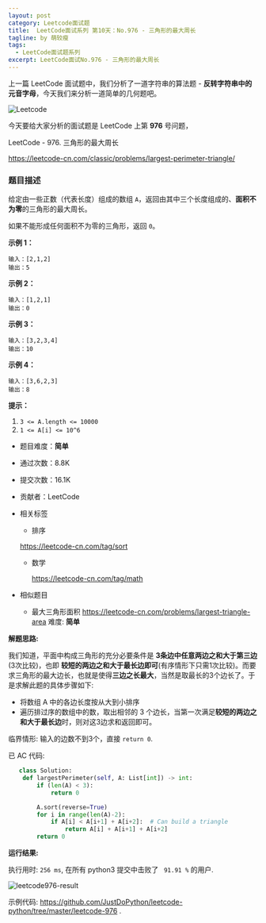 ```yaml
---
layout: post
category: Leetcode面试题
title:  LeetCode面试系列 第10天：No.976 - 三角形的最大周长
tagline: by 萌较瘦
tags: 
  - LeetCode面试题系列
excerpt: LeetCode面试No.976 - 三角形的最大周长
---
```


上一篇 LeetCode 面试题中，我们分析了一道字符串的算法题 - **反转字符串中的元音字母**，今天我们来分析一道简单的几何题吧。

<!--more-->

![Leetcode](//cdn.jsdelivr.net/gh/yanglr/yanglr.github.io/assets/images/public/LeetCode.png)

今天要给大家分析的面试题是 LeetCode 上第 **976** 号问题，

LeetCode - 976. 三角形的最大周长

<https://leetcode-cn.com/classic/problems/largest-perimeter-triangle/>



### 题目描述

给定由一些正数（代表长度）组成的数组 `A`，返回由其中三个长度组成的、**面积不为零**的三角形的最大周长。

如果不能形成任何面积不为零的三角形，返回 `0`。

**示例 1：**

```
输入：[2,1,2]
输出：5
```

**示例 2：**

```
输入：[1,2,1]
输出：0
```

**示例 3：**

```
输入：[3,2,3,4]
输出：10
```

**示例 4：**

```
输入：[3,6,2,3]
输出：8
```

**提示：**

1. `3 <= A.length <= 10000`
2. `1 <= A[i] <= 10^6`

- 题目难度：**简单**

- 通过次数：8.8K

- 提交次数：16.1K

- 贡献者：LeetCode

- 相关标签

  - 排序
    

  <https://leetcode-cn.com/tag/sort>

  - 数学 

    <https://leetcode-cn.com/tag/math>

- 相似题目

  - 最大三角形面积
  <https://leetcode-cn.com/problems/largest-triangle-area>  难度: **简单**



**解题思路:**

我们知道，平面中构成三角形的充分必要条件是 **3条边中任意两边之和大于第三边**(3次比较)，也即 **较短的两边之和大于最长边即可**(有序情形下只需1次比较)。而要求三角形的最大边长，也就是使得**三边之长最大**，当然是取最长的3个边长了。于是求解此题的具体步骤如下:

- 将数组 A 中的各边长度按从大到小排序
- 遍历排过序的数组中的数，取出相邻的 3 个边长，当第一次满足**较短的两边之和大于最长边**时，则对这3边求和返回即可。



临界情形: 输入的边数不到3个，直接 `return 0`.



已 AC 代码:

```python
   class Solution:
    def largestPerimeter(self, A: List[int]) -> int:
        if (len(A) < 3):
            return 0

        A.sort(reverse=True)
        for i in range(len(A)-2):
            if A[i] < A[i+1] + A[i+2]:  # Can build a triangle
                return A[i] + A[i+1] + A[i+2]
        return 0       
```



**运行结果:**

执行用时: `256 ms`, 在所有 python3 提交中击败了 ` 91.91 %` 的用户.

![leetcode976-result](http://www.justdopython.com/assets/images/2019/python/leetcode976-result.png)



示例代码: <https://github.com/JustDoPython/leetcode-python/tree/master/leetcode-976> .